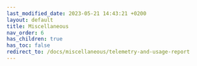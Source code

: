 ```yaml
---
last_modified_date: 2023-05-21 14:43:21 +0200
layout: default
title: Miscellaneous
nav_order: 6
has_children: true
has_toc: false
redirect_to: /docs/miscellaneous/telemetry-and-usage-report
---
```

